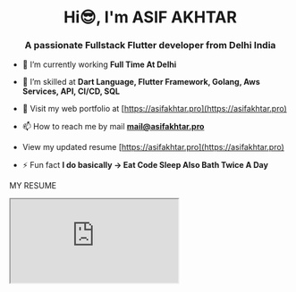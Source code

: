 <h1 align="center">Hi😎, I'm ASIF AKHTAR</h1>

<h3 align="center">A passionate Fullstack Flutter developer from Delhi India</h3>

- 🔭 I’m currently working **Full Time At Delhi**

- 🌱 I’m skilled at **Dart Language, Flutter Framework, Golang, Aws Services, API, CI/CD, SQL**

- 📝 Visit my web portfolio at [https://asifakhtar.pro](https://asifakhtar.pro)

- 📫 How to reach me by mail **mail@asifakhtar.pro**

- View my updated resume [https://asifakhtar.pro](https://asifakhtar.pro)

- ⚡ Fun fact **I do basically -> Eat Code Sleep Also Bath Twice A Day**

MY RESUME
<iframe src="https://docs.google.com/document/d/e/2PACX-1vQw96PQ01TCKpzngkW6V2uXOQA1riwnVS7Mq1hilnc5L8Q7lttt47Y7iyqKqnzR4Esg8eVmvQ5QSQ63/pub?embedded=true"></iframe>

